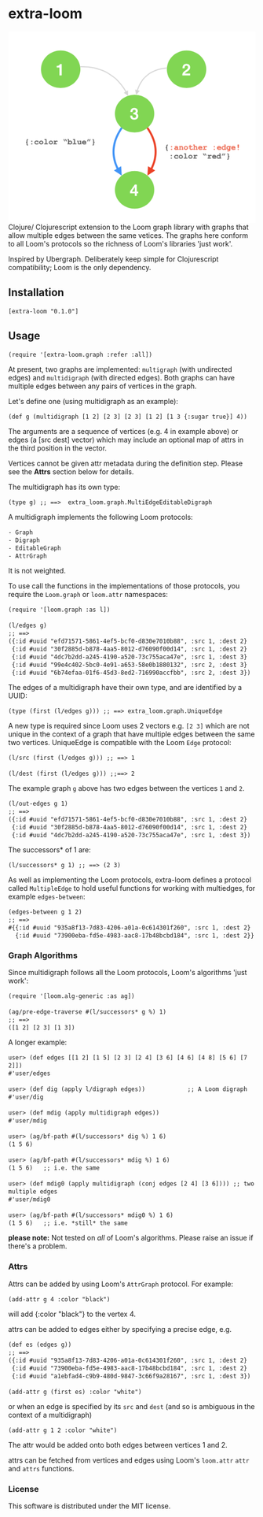 # extra-loom

<img align="right" src="multiedge.png">

Clojure/ Clojurescript extension to the Loom graph library with graphs that allow multiple edges between the same vetices.
The graphs here conform to all Loom's protocols so the richness of Loom's libraries 'just work'.

Inspired by Ubergraph.
Deliberately keep simple for Clojurescript compatibility; Loom is the only dependency.

## Installation

    [extra-loom "0.1.0"]

## Usage

    (require '[extra-loom.graph :refer :all])


At present, two graphs are implemented: `multigraph` (with undirected edges) and `multidigraph` (with directed edges). Both graphs can have multiple edges between any pairs of vertices in the graph.


Let's define one (using multidigraph as an example):

    (def g (multidigraph [1 2] [2 3] [2 3] [1 2] [1 3 {:sugar true}] 4))

The arguments are a sequence of vertices (e.g. 4 in example above) or edges (a [src dest] vector) which may include an optional map of attrs in the third position in the vector.

Vertices cannot be given attr metadata during the definition step. Please see the **Attrs** section below for details.
    
The multidigraph has its own type:

    (type g) ;; ==>  extra_loom.graph.MultiEdgeEditableDigraph
    
A multidigraph implements the following Loom protocols:

    - Graph
    - Digraph
    - EditableGraph
    - AttrGraph

It is not weighted.

To use call the functions in the implementations of those protocols, you require the `Loom.graph` or `loom.attr` namespaces:

    (require '[loom.graph :as l])

    (l/edges g)
    ;; ==>
    ({:id #uuid "efd71571-5861-4ef5-bcf0-d830e7010b88", :src 1, :dest 2}
     {:id #uuid "30f2885d-b878-4aa5-8012-d76090f00d14", :src 1, :dest 2}
     {:id #uuid "4dc7b2dd-a245-4190-a520-73c755aca47e", :src 1, :dest 3}
     {:id #uuid "99e4c402-5bc0-4e91-a653-58e0b1880132", :src 2, :dest 3}
     {:id #uuid "6b74efaa-01f6-45d3-8ed2-716990accfbb", :src 2, :dest 3})
     
The edges of a multidigraph have their own type, and are identified by a UUID:

    (type (first (l/edges g))) ;; ==> extra_loom.graph.UniqueEdge
    
A new type is required since Loom uses 2 vectors e.g. `[2 3]` which are not unique in the context of a graph that have multiple edges between the same two vertices.
UniqueEdge is compatible with the Loom `Edge` protocol:

    (l/src (first (l/edges g))) ;; ==> 1
    
    (l/dest (first (l/edges g))) ;;==> 2
    
The example graph `g` above has two edges between the vertices `1` and `2`.

    (l/out-edges g 1)
    ;; ==>
    ({:id #uuid "efd71571-5861-4ef5-bcf0-d830e7010b88", :src 1, :dest 2}
     {:id #uuid "30f2885d-b878-4aa5-8012-d76090f00d14", :src 1, :dest 2}
     {:id #uuid "4dc7b2dd-a245-4190-a520-73c755aca47e", :src 1, :dest 3})
     
The successors* of 1 are:

    (l/successors* g 1) ;; ==> (2 3)

As well as implementing the Loom protocols, extra-loom defines a protocol called `MultipleEdge` to hold useful functions for working with multiedges, for example `edges-between`:

    (edges-between g 1 2)
    ;; ==>
    #{{:id #uuid "935a8f13-7d83-4206-a01a-0c614301f260", :src 1, :dest 2}
      {:id #uuid "73900eba-fd5e-4983-aac8-17b48bcbd184", :src 1, :dest 2}}


### Graph Algorithms

Since multidigraph follows all the Loom protocols, Loom's algorithms 'just work':

    (require '[loom.alg-generic :as ag])
    
    (ag/pre-edge-traverse #(l/successors* g %) 1)
    ;; ==>
    ([1 2] [2 3] [1 3])

A longer example:

    user> (def edges [[1 2] [1 5] [2 3] [2 4] [3 6] [4 6] [4 8] [5 6] [7 2]])
    #'user/edges

    user> (def dig (apply l/digraph edges))            ;; A Loom digraph
    #'user/dig

    user> (def mdig (apply multidigraph edges))
    #'user/mdig

    user> (ag/bf-path #(l/successors* dig %) 1 6)
    (1 5 6)

    user> (ag/bf-path #(l/successors* mdig %) 1 6)
    (1 5 6)   ;; i.e. the same

    user> (def mdig0 (apply multidigraph (conj edges [2 4] [3 6]))) ;; two multiple edges
    #'user/mdig0

    user> (ag/bf-path #(l/successors* mdig0 %) 1 6)
    (1 5 6)   ;; i.e. *still* the same
  
**please note:** Not tested on *all* of Loom's algorithms. Please raise an issue if there's a problem.

### Attrs
    
Attrs can be added by using Loom's `AttrGraph` protocol. For example:

    (add-attr g 4 :color "black")
    
will add {:color "black"} to the vertex 4.

attrs can be added to edges either by specifying a precise edge, e.g.

    (def es (edges g))
    ;; ==>
    ({:id #uuid "935a8f13-7d83-4206-a01a-0c614301f260", :src 1, :dest 2}
     {:id #uuid "73900eba-fd5e-4983-aac8-17b48bcbd184", :src 1, :dest 2}
     {:id #uuid "a1ebfad4-c9b9-480d-9847-3c66f9a28167", :src 1, :dest 3})
     
    (add-attr g (first es) :color "white")
    
or when an edge is specified by its `src` and `dest` (and so is ambiguous in the context of a multidigraph)

    (add-attr g 1 2 :color "white")
    
The attr would be added onto both edges between vertices 1 and 2.

attrs can be fetched from vertices and edges using Loom's `loom.attr` `attr` and `attrs` functions.


### License

This software is distributed under the MIT license.
